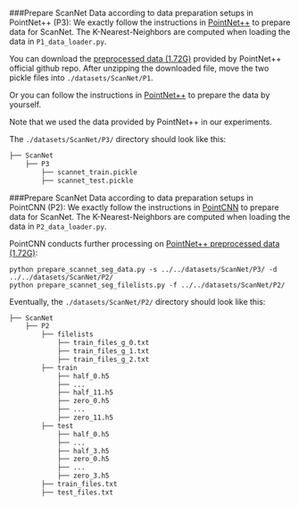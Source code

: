 ###Prepare ScanNet Data according to data preparation setups in PointNet++ (P3):
We exactly follow the instructions in [PointNet++](https://github.com/charlesq34/pointnet2/tree/master/scannet) 
to prepare data for ScanNet. The K-Nearest-Neighbors are computed when loading the data in `P1_data_loader.py`.

You can download the [preprocessed data (1.72G)](https://shapenet.cs.stanford.edu/media/scannet_data_pointnet2.zip) provided 
by PointNet++ official github repo. After unzipping the downloaded file, move the two pickle files into `./datasets/ScanNet/P1`.

Or you can follow the instructions in [PointNet++](https://github.com/charlesq34/pointnet2/tree/master/scannet) to 
prepare the data by yourself.

Note that we used the data provided by PointNet++ in our experiments. 

The `./datasets/ScanNet/P3/` directory should look like this:
```bash
├── ScanNet
    ├── P3
        ├── scannet_train.pickle
        ├── scannet_test.pickle
```

###Prepare ScanNet Data according to data preparation setups in PointCNN (P2):
We exactly follow the instructions in [PointCNN](https://github.com/yangyanli/PointCNN) 
to prepare data for ScanNet. The K-Nearest-Neighbors are computed when loading the data in `P2_data_loader.py`.

PointCNN conducts further processing on [PointNet++ preprocessed data (1.72G)](https://shapenet.cs.stanford.edu/media/scannet_data_pointnet2.zip):

    python prepare_scannet_seg_data.py -s ../../datasets/ScanNet/P3/ -d ../../datasets/ScanNet/P2/
    python prepare_scannet_seg_filelists.py -f ../../datasets/ScanNet/P2/
    
Eventually, the `./datasets/ScanNet/P2/` directory should look like this:
```bash
├── ScanNet
    ├── P2
        ├── filelists
            ├── train_files_g_0.txt  
            ├── train_files_g_1.txt 
            ├── train_files_g_2.txt
        ├── train
            ├── half_0.h5 
            ├── ...
            ├── half_11.h5
            ├── zero_0.h5
            ├── ...  
            ├── zero_11.h5
        ├── test
            ├── half_0.h5 
            ├── ...
            ├── half_3.h5
            ├── zero_0.h5
            ├── ...  
            ├── zero_3.h5
        ├── train_files.txt
        ├── test_files.txt    
```